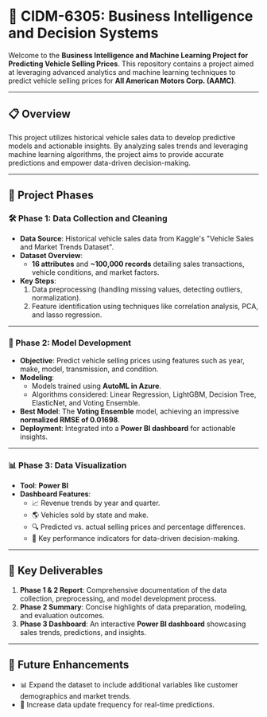 # 🚗 CIDM-6305: Business Intelligence and Decision Systems

Welcome to the **Business Intelligence and Machine Learning Project for Predicting Vehicle Selling Prices**. This repository contains a project aimed at leveraging advanced analytics and machine learning techniques to predict vehicle selling prices for **All American Motors Corp. (AAMC)**.

---

## 📋 Overview

This project utilizes historical vehicle sales data to develop predictive models and actionable insights. By analyzing sales trends and leveraging machine learning algorithms, the project aims to provide accurate predictions and empower data-driven decision-making.

---

## 📂 Project Phases

### 🛠️ Phase 1: Data Collection and Cleaning
- **Data Source**: Historical vehicle sales data from Kaggle's "Vehicle Sales and Market Trends Dataset".
- **Dataset Overview**:
  - **16 attributes** and **~100,000 records** detailing sales transactions, vehicle conditions, and market factors.
- **Key Steps**:
  1. Data preprocessing (handling missing values, detecting outliers, normalization).
  2. Feature identification using techniques like correlation analysis, PCA, and lasso regression.

---

### 🤖 Phase 2: Model Development
- **Objective**: Predict vehicle selling prices using features such as year, make, model, transmission, and condition.
- **Modeling**:
  - Models trained using **AutoML in Azure**.
  - Algorithms considered: Linear Regression, LightGBM, Decision Tree, ElasticNet, and Voting Ensemble.
- **Best Model**: The **Voting Ensemble** model, achieving an impressive **normalized RMSE of 0.01698**.
- **Deployment**: Integrated into a **Power BI dashboard** for actionable insights.

---

### 📊 Phase 3: Data Visualization
- **Tool**: **Power BI**
- **Dashboard Features**:
  - 📈 Revenue trends by year and quarter.
  - 🌎 Vehicles sold by state and make.
  - 🔍 Predicted vs. actual selling prices and percentage differences.
  - 📌 Key performance indicators for data-driven decision-making.

---

## 🎯 Key Deliverables
1. **Phase 1 & 2 Report**: Comprehensive documentation of the data collection, preprocessing, and model development process.
2. **Phase 2 Summary**: Concise highlights of data preparation, modeling, and evaluation outcomes.
3. **Phase 3 Dashboard**: An interactive **Power BI dashboard** showcasing sales trends, predictions, and insights.

---

## 🚀 Future Enhancements
- 📊 Expand the dataset to include additional variables like customer demographics and market trends.
- 🔄 Increase data update frequency for real-time predictions.

